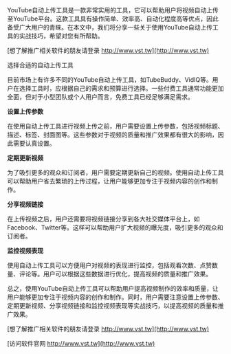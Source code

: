 YouTube自动上传工具是一款非常实用的工具，它可以帮助用户将视频自动上传至YouTube平台。这款工具具有操作简单、效率高、自动化程度高等优点，因此备受广大用户的青睐。在本文中，我们将分享一些关于使用YouTube自动上传工具的实战技巧，希望对您有所帮助。

[想了解推广相关软件的朋友请登录 http://www.vst.tw](http://www.vst.tw)

选择合适的自动上传工具

目前市场上有许多不同的YouTube自动上传工具，如TubeBuddy、VidIQ等。用户在选择工具时，应根据自己的需求和预算进行选择。一些付费工具通常功能更加全面，但对于小型团队或个人用户而言，免费工具已经足够满足需求。

**设置上传参数**

在使用自动上传工具进行视频上传之前，用户需要设置上传参数，包括视频标题、描述、标签、封面图等。这些参数对于视频的质量和推广效果都有很大的影响，因此需要认真设置。

**定期更新视频**

为了吸引更多的观众和订阅者，用户需要定期更新自己的视频。使用自动上传工具可以帮助用户省去繁琐的上传过程，让用户能够更加专注于视频内容的创作和制作。

**分享视频链接**

在上传视频之后，用户还需要将视频链接分享到各大社交媒体平台上，如Facebook、Twitter等。这样可以帮助用户扩大视频的曝光度，吸引更多的观众和订阅者。

**监控视频表现**

使用自动上传工具可以方便用户对视频的表现进行监控，包括观看次数、点赞数量、评论等。用户可以根据这些数据进行优化，提高视频的质量和推广效果。

总之，使用YouTube自动上传工具可以帮助用户提高视频制作的效率和质量，让用户能够更加专注于视频内容的创作和制作。同时，用户需要注意设置上传参数、定期更新视频、分享视频链接和监控视频表现等实战技巧，以提高视频的质量和推广效果。

[想了解推广相关软件的朋友请登录 http://www.vst.tw](http://www.vst.tw)


[访问软件官网 http://www.vst.tw](http://www.vst.tw)
